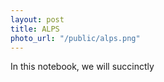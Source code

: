 ```yaml
---
layout: post
title: ALPS
photo_url: "/public/alps.png"
---
```


In this notebook, we will succinctly 